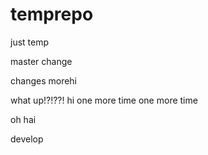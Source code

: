 # temprepo
just temp

master change


changes morehi


what up!?!??!
hi
  one more time
  one more time


oh hai

develop
